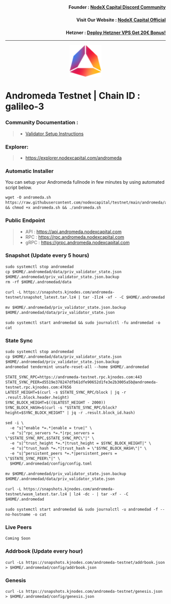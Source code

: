 <h3><p style="font-size:14px" align="right">Founder :
<a href="https://discord.gg/nodexcapital" target="_blank">NodeX Capital Discord Community</a></p></h3>
<h3><p style="font-size:14px" align="right">Visit Our Website :
<a href="https://discord.gg/nodexcapital" target="_blank">NodeX Capital Official</a></p></h3>
<h3><p style="font-size:14px" align="right">Hetzner :
<a href="https://hetzner.cloud/?ref=bMTVi7dcwSgA" target="_blank">Deploy Hetzner VPS Get 20€ Bonus!</a></h3>
<hr>

<p align="center">
  <img height="100" height="auto" src="https://raw.githubusercontent.com/Nodeist/Kurulumlar/main/logos/andromeda.png">
</p>

# Andromeda Testnet | Chain ID : galileo-3

### Community Documentation :
>- [Validator Setup Instructions](https://services.kjnodes.com/home/testnet/andromeda)

### Explorer:
>-  https://explorer.nodexcapital.com/andromeda

### Automatic Installer
You can setup your Andromeda fullnode in few minutes by using automated script below.
```
wget -O andromeda.sh https://raw.githubusercontent.com/nodexcapital/testnet/main/andromeda/andromeda.sh && chmod +x andromeda.sh && ./andromeda.sh
```
### Public Endpoint

>- API : https://api.andromeda.nodexcapital.com
>- RPC : https://rpc.andromeda.nodexcapital.com
>- gRPC : https://grpc.andromeda.nodexcapital.com

### Snapshot (Update every 5 hours)
```
sudo systemctl stop andromedad
cp $HOME/.andromedad/data/priv_validator_state.json $HOME/.andromedad/priv_validator_state.json.backup
rm -rf $HOME/.andromedad/data

curl -L https://snapshots.kjnodes.com/andromeda-testnet/snapshot_latest.tar.lz4 | tar -Ilz4 -xf - -C $HOME/.andromedad

mv $HOME/.andromedad/priv_validator_state.json.backup $HOME/.andromedad/data/priv_validator_state.json

sudo systemctl start andromedad && sudo journalctl -fu andromedad -o cat
```

### State Sync
```
sudo systemctl stop andromedad
cp $HOME/.andromedad/data/priv_validator_state.json $HOME/.andromedad/priv_validator_state.json.backup
andromedad tendermint unsafe-reset-all --home $HOME/.andromedad

STATE_SYNC_RPC=https://andromeda-testnet.rpc.kjnodes.com:443
STATE_SYNC_PEER=d5519e378247dfb61dfe90652d1fe3e2b3005a5b@andromeda-testnet.rpc.kjnodes.com:47656
LATEST_HEIGHT=$(curl -s $STATE_SYNC_RPC/block | jq -r .result.block.header.height)
SYNC_BLOCK_HEIGHT=$(($LATEST_HEIGHT - 2000))
SYNC_BLOCK_HASH=$(curl -s "$STATE_SYNC_RPC/block?height=$SYNC_BLOCK_HEIGHT" | jq -r .result.block_id.hash)

sed -i \
  -e "s|^enable *=.*|enable = true|" \
  -e "s|^rpc_servers *=.*|rpc_servers = \"$STATE_SYNC_RPC,$STATE_SYNC_RPC\"|" \
  -e "s|^trust_height *=.*|trust_height = $SYNC_BLOCK_HEIGHT|" \
  -e "s|^trust_hash *=.*|trust_hash = \"$SYNC_BLOCK_HASH\"|" \
  -e "s|^persistent_peers *=.*|persistent_peers = \"$STATE_SYNC_PEER\"|" \
  $HOME/.andromedad/config/config.toml

mv $HOME/.andromedad/priv_validator_state.json.backup $HOME/.andromedad/data/priv_validator_state.json

curl -L https://snapshots.kjnodes.com/andromeda-testnet/wasm_latest.tar.lz4 | lz4 -dc - | tar -xf - -C $HOME/.andromedad

sudo systemctl start andromedad && sudo journalctl -u andromedad -f --no-hostname -o cat
```

### Live Peers
```
Coming Soon
```
### Addrbook (Update every hour)
```
curl -Ls https://snapshots.kjnodes.com/andromeda-testnet/addrbook.json > $HOME/.andromedad/config/addrbook.json
```
### Genesis
```
curl -Ls https://snapshots.kjnodes.com/andromeda-testnet/genesis.json > $HOME/.andromedad/config/genesis.json
```